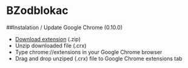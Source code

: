 BZodblokac
==========
##Instalation / Update Google Chrome (0.10.0)
* [Download extension](https://github.com/tikalok/BZodblokac/raw/master/releases/odblokac.crx.zip) (.zip)
* Unzip downloaded file (.crx)
* Type chrome://extensions in your Google Chrome browser
* Drag and drop unziped (.crx) file to Google Chrome extensions tab
